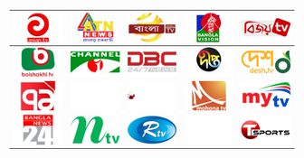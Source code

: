 | ![](https://raw.githubusercontent.com/RevGear/logo/master/Countries/BD/AsianTV.png) | ![](https://raw.githubusercontent.com/RevGear/logo/master/Countries/BD/ATNNews.png) | ![](https://raw.githubusercontent.com/RevGear/logo/master/Countries/BD/BanglaTV.png) | ![](https://raw.githubusercontent.com/RevGear/logo/master/Countries/BD/BanglaVision.png) | ![](https://raw.githubusercontent.com/RevGear/logo/master/Countries/BD/BijoyTV.png) | 
|:---:|:---:|:---:|:---:|:---:| 
| ![](https://raw.githubusercontent.com/RevGear/logo/master/Countries/BD/BoishakhiTV.png) | ![](https://raw.githubusercontent.com/RevGear/logo/master/Countries/BD/ChannelI.png) | ![](https://raw.githubusercontent.com/RevGear/logo/master/Countries/BD/DBCNews.png) | ![](https://raw.githubusercontent.com/RevGear/logo/master/Countries/BD/DeeptoTV.png) | ![](https://raw.githubusercontent.com/RevGear/logo/master/Countries/BD/DeshTV.png) | 
| ![](https://raw.githubusercontent.com/RevGear/logo/master/Countries/BD/EkattorTV.png) | ![](https://raw.githubusercontent.com/RevGear/logo/master/Countries/BD/GaanBangla.png) | ![](https://raw.githubusercontent.com/RevGear/logo/master/Countries/BD/JamunaTV.png) | ![](https://raw.githubusercontent.com/RevGear/logo/master/Countries/BD/MohonaTV.png) | ![](https://raw.githubusercontent.com/RevGear/logo/master/Countries/BD/MyTV.png) | 
| ![](https://raw.githubusercontent.com/RevGear/logo/master/Countries/BD/News24.png) | ![](https://raw.githubusercontent.com/RevGear/logo/master/Countries/BD/NTV.png) | ![](https://raw.githubusercontent.com/RevGear/logo/master/Countries/BD/RTV.png) | ![](https://raw.githubusercontent.com/RevGear/logo/master/Countries/BD/SATV.png) | ![](https://raw.githubusercontent.com/RevGear/logo/master/Countries/BD/TSports.png) | 
